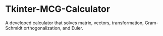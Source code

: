 # Tkinter-MCG-Calculator
A developed calculator that solves matrix, vectors, transformation, Gram-Schmidt orthogonalization, and Euler.
